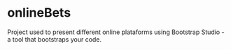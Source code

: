 # onlineBets

Project used to present different online plataforms using Bootstrap Studio - a tool that bootstraps your code.
